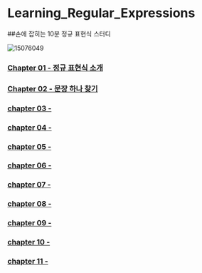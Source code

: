 # Learning_Regular_Expressions
##손에 잡히는 10분 정규 표현식 스터디

![15076049](https://user-images.githubusercontent.com/54254402/178114141-4e114ca5-10ed-4452-a446-e5658fe25524.jpeg)


### [Chapter 01 - 정규 표현식 소개](https://github.com/vividswan/Learning_Regular_Expressions/blob/main/Learning_Regular_Expressions_Chapter01.md)
### [Chapter 02 - 문장 하나 찾기]()
### [chapter 03 - ]()
### [chapter 04 - ]()
### [chapter 05 - ]()
### [chapter 06 - ]()
### [chapter 07 - ]()
### [chapter 08 - ]()
### [chapter 09 - ]()
### [chapter 10 - ]()
### [chapter 11 - ]()
